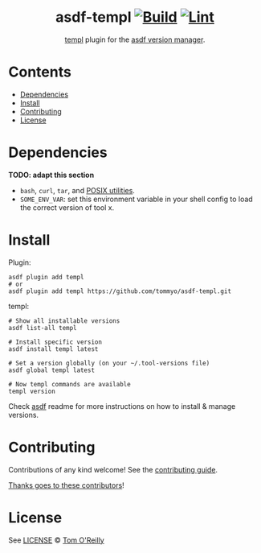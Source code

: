 <div align="center">

# asdf-templ [![Build](https://github.com/tommyo/asdf-templ/actions/workflows/build.yml/badge.svg)](https://github.com/tommyo/asdf-templ/actions/workflows/build.yml) [![Lint](https://github.com/tommyo/asdf-templ/actions/workflows/lint.yml/badge.svg)](https://github.com/tommyo/asdf-templ/actions/workflows/lint.yml)

[templ](https://templ.guide) plugin for the [asdf version manager](https://asdf-vm.com).

</div>

# Contents

- [Dependencies](#dependencies)
- [Install](#install)
- [Contributing](#contributing)
- [License](#license)

# Dependencies

**TODO: adapt this section**

- `bash`, `curl`, `tar`, and [POSIX utilities](https://pubs.opengroup.org/onlinepubs/9699919799/idx/utilities.html).
- `SOME_ENV_VAR`: set this environment variable in your shell config to load the correct version of tool x.

# Install

Plugin:

```shell
asdf plugin add templ
# or
asdf plugin add templ https://github.com/tommyo/asdf-templ.git
```

templ:

```shell
# Show all installable versions
asdf list-all templ

# Install specific version
asdf install templ latest

# Set a version globally (on your ~/.tool-versions file)
asdf global templ latest

# Now templ commands are available
templ version
```

Check [asdf](https://github.com/asdf-vm/asdf) readme for more instructions on how to
install & manage versions.

# Contributing

Contributions of any kind welcome! See the [contributing guide](contributing.md).

[Thanks goes to these contributors](https://github.com/tommyo/asdf-templ/graphs/contributors)!

# License

See [LICENSE](LICENSE) © [Tom O'Reilly](https://github.com/tommyo/)
